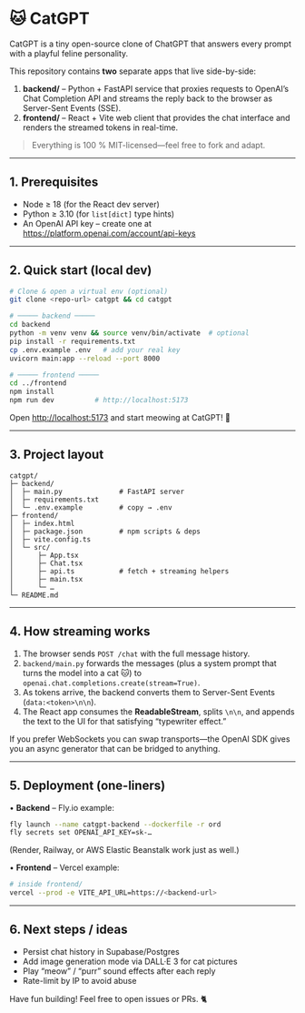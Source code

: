 # 🐱 CatGPT

CatGPT is a tiny open-source clone of ChatGPT that answers every prompt with a playful feline personality.

This repository contains **two** separate apps that live side-by-side:

1. **backend/** – Python + FastAPI service that proxies requests to OpenAI’s Chat Completion API and streams the reply back to the browser as Server-Sent Events (SSE).
2. **frontend/** – React + Vite web client that provides the chat interface and renders the streamed tokens in real-time.

> Everything is 100 % MIT-licensed—feel free to fork and adapt.

---

## 1. Prerequisites

* Node ≥ 18 (for the React dev server)
* Python ≥ 3.10 (for `list[dict]` type hints)
* An OpenAI API key – create one at <https://platform.openai.com/account/api-keys>

---

## 2. Quick start (local dev)

```bash
# Clone & open a virtual env (optional)
git clone <repo-url> catgpt && cd catgpt

# ───── backend ─────
cd backend
python -m venv venv && source venv/bin/activate  # optional
pip install -r requirements.txt
cp .env.example .env   # add your real key
uvicorn main:app --reload --port 8000

# ───── frontend ─────
cd ../frontend
npm install
npm run dev          # http://localhost:5173
```

Open <http://localhost:5173> and start meowing at CatGPT! 🐾

---

## 3. Project layout

```
catgpt/
├─ backend/
│  ├─ main.py              # FastAPI server
│  ├─ requirements.txt
│  └─ .env.example         # copy → .env
├─ frontend/
│  ├─ index.html
│  ├─ package.json         # npm scripts & deps
│  ├─ vite.config.ts
│  └─ src/
│      ├─ App.tsx
│      ├─ Chat.tsx
│      ├─ api.ts           # fetch + streaming helpers
│      ├─ main.tsx
│      └─ …
└─ README.md
```

---

## 4. How streaming works

1. The browser sends `POST /chat` with the full message history.
2. `backend/main.py` forwards the messages (plus a system prompt that turns the model into a cat 🐱) to `openai.chat.completions.create(stream=True)`.
3. As tokens arrive, the backend converts them to Server-Sent Events (`data:<token>\n\n`).
4. The React app consumes the **ReadableStream**, splits `\n\n`, and appends the text to the UI for that satisfying “typewriter effect.”

If you prefer WebSockets you can swap transports—the OpenAI SDK gives you an async generator that can be bridged to anything.

---

## 5. Deployment (one-liners)

• **Backend** – Fly.io example:

```bash
fly launch --name catgpt-backend --dockerfile -r ord
fly secrets set OPENAI_API_KEY=sk-…
```

 (Render, Railway, or AWS Elastic Beanstalk work just as well.)

• **Frontend** – Vercel example:

```bash
# inside frontend/
vercel --prod -e VITE_API_URL=https://<backend-url>
```

---

## 6. Next steps / ideas

* Persist chat history in Supabase/Postgres
* Add image generation mode via DALL·E 3 for cat pictures
* Play “meow” / “purr” sound effects after each reply
* Rate-limit by IP to avoid abuse

Have fun building! Feel free to open issues or PRs. 🐈
